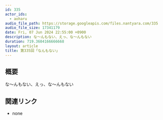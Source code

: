 ```yaml
---
id: 335
actor_ids:
  - aoharu
audio_file_path: https://storage.googleapis.com/files.nantyara.com/335.mp3
audio_file_size: 17341179
date: Fri, 07 Jun 2024 22:55:00 +0900
description: な〜んもない、えっ、な〜んもない
duration: 719.3604166666668
layout: article
title: 第335回「なんもない」
---
```

## 概要

な〜んもない、えっ、な〜んもない

## 関連リンク

* none
